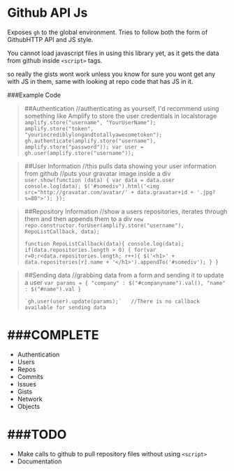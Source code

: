 Github API Js
===============

Exposes `gh` to the global environment. Tries to follow both the form of GithubHTTP API and JS style. 

You cannot load javascript files in using this library yet, as it gets the data from github inside `<script>` tags.

so really the gists wont work unless you know for sure you wont get any with JS in them, same with looking at repo code that has JS in it.

###Example Code

>##Authentication
>    //authenticating as yourself, I'd recommend using something like Amplify to store the user credentials in localstorage
>    `amplify.store("username", "YourUserName");
>    amplify.store("token", "yourincrediblylongandtotallyawesometoken");
>    gh.authenticate(amplify.store("username"), amplify.store("password"));
>    var user = gh.user(amplify.store("username"));`
    
>##User Information
>  //this pulls data showing your user information from github
>   //puts your gravatar image inside a div
>   `user.show(function (data) {
>        var data = data.user
>        console.log(data);
>        $('#somediv").html('<img src="http://gravatar.com/avatar/' + data.gravatar+id + '.jpg?s=80">');
>    });`

>##Repository Information
>    //show a users repositories, iterates through them and then appends them to a div
>    `new repo.constructor.forUser(amplify.store("username"), RepoListCallback, data);`
>    
>    `function RepoListCallback(data){
>        console.log(data);
>        if(data.repositories.length > 0) {
>           for(var r=0;r<data.repositories.length; r++){
>               $('<h1>' + data.repositories[r].name + '</h1>').appendTo('#somediv');
>         }
>     }`
   

>##Sending data
>    //grabbing data from a form and sending it to update a user
>    `var params = {
>                "company" : $("#companyname").val(),
>                "name"      : $("#name").val
>     }`
>
>     `gh.user(user).update(params);`   //There is no callback available for sending data

   
###COMPLETE
========

* Authentication
* Users
* Repos
* Commits
* Issues
* Gists
* Network
* Objects

###TODO
====
* Make calls to github to pull repository files without using `<script>`
* Documentation

